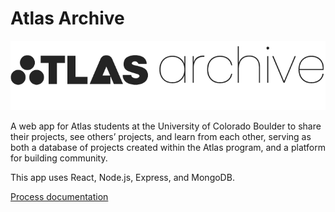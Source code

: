 # Atlas Archive

![logo](website/src/static/img/logo-grey.png "Atlas Archive")

A web app for Atlas students at the University of Colorado Boulder to share their projects, see others’ projects, and learn from each other, serving as both a database of projects created within the Atlas program, and a platform for building community.

This app uses React, Node.js, Express, and MongoDB.

[Process documentation](https://www.kfaucher.com/capstone-documentation)
